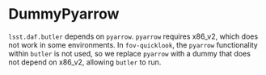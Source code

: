 # DummyPyarrow

`lsst.daf.butler` depends on `pyarrow`. `pyarrow` requires x86_v2, which does not work in some environments.
In `fov-quicklook`, the `pyarrow` functionality within `butler` is not used, so we replace `pyarrow` with a dummy that does not depend on x86_v2, allowing `butler` to run.

